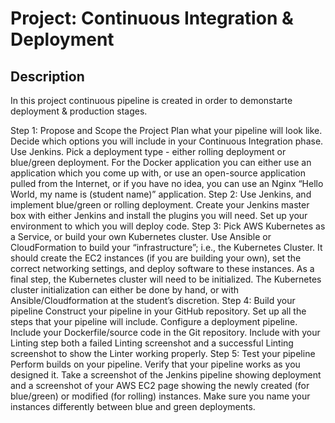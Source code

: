 # Project: Continuous Integration & Deployment 

## Description

In this project continuous pipeline is created in order to demonstarte deployment & production stages.


Step 1: Propose and Scope the Project
Plan what your pipeline will look like.
Decide which options you will include in your Continuous Integration phase.
Use Jenkins.
Pick a deployment type - either rolling deployment or blue/green deployment.
For the Docker application you can either use an application which you come up with, or use an open-source application pulled from the Internet, or if you have no idea, you can use an Nginx “Hello World, my name is (student name)” application.
Step 2: Use Jenkins, and implement blue/green or rolling deployment.
Create your Jenkins master box with either Jenkins and install the plugins you will need.
Set up your environment to which you will deploy code.
Step 3: Pick AWS Kubernetes as a Service, or build your own Kubernetes cluster.
Use Ansible or CloudFormation to build your “infrastructure”; i.e., the Kubernetes Cluster.
It should create the EC2 instances (if you are building your own), set the correct networking settings, and deploy software to these instances.
As a final step, the Kubernetes cluster will need to be initialized. The Kubernetes cluster initialization can either be done by hand, or with Ansible/Cloudformation at the student’s discretion.
Step 4: Build your pipeline
Construct your pipeline in your GitHub repository.
Set up all the steps that your pipeline will include.
Configure a deployment pipeline.
Include your Dockerfile/source code in the Git repository.
Include with your Linting step both a failed Linting screenshot and a successful Linting screenshot to show the Linter working properly.
Step 5: Test your pipeline
Perform builds on your pipeline.
Verify that your pipeline works as you designed it.
Take a screenshot of the Jenkins pipeline showing deployment and a screenshot of your AWS EC2 page showing the newly created (for blue/green) or modified (for rolling) instances. Make sure you name your instances differently between blue and green deployments.
